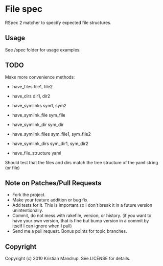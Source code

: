 # File spec

RSpec 2 matcher to specify expected file structures.

## Usage

See /spec folder for usage examples.

## TODO

Make more convenience methods:

* have_files file1, file2
* have_dirs dir1, dir2
* have_symlinks sym1, sym2

* have_symlink_file sym_file
* have_symlink_dir sym_dir
* have_symlink_files sym_file1, sym_file2
* have_symlink_dirs sym_dir1, sym_dir2

* have_file_structure yaml

Should test that the files and dirs match the tree structure of the yaml string (or file)

## Note on Patches/Pull Requests
 
* Fork the project.
* Make your feature addition or bug fix.
* Add tests for it. This is important so I don't break it in a
  future version unintentionally.
* Commit, do not mess with rakefile, version, or history.
  (if you want to have your own version, that is fine but bump version in a commit by itself I can ignore when I pull)
* Send me a pull request. Bonus points for topic branches.

## Copyright

Copyright (c) 2010 Kristian Mandrup. See LICENSE for details.
